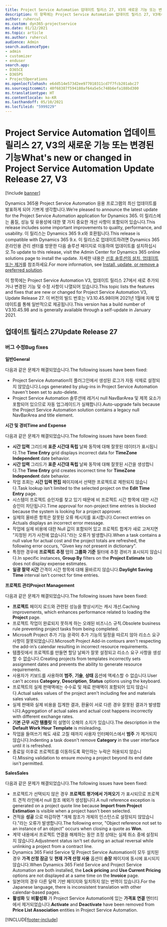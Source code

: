 ```yaml
---
title: Project Service Automation 업데이트 릴리스 27, V3의 새로운 기능 또는 변경된 기능
description: 이 항목에는 Project Service Automation 업데이트 릴리스 27, V3에서 사용할 수 있는 기능 및 수정 사항이 나열되어 있습니다.
author: ruhercul
ms.custom: dyn365-projectservice
ms.date: 01/12/2021
ms.topic: article
ms.author: ruhercul
audience: Admin
search.audienceType:
- admin
- customizer
- enduser
search.app:
- D365CE
- D365PS
- ProjectOperations
ms.openlocfilehash: e6dd514e573d2ee977010311cd7f7fcb201abc27
ms.sourcegitcommit: 40f68387f594180af64a5e5c748b6efa188bd300
ms.translationtype: HT
ms.contentlocale: ko-KR
ms.lasthandoff: 05/10/2021
ms.locfileid: "5999229"
---
```

# <a name="whats-new-or-changed-in-project-service-automation-update-release-27-v3"></a><span data-ttu-id="55570-103">Project Service Automation 업데이트 릴리스 27, V3의 새로운 기능 또는 변경된 기능</span><span class="sxs-lookup"><span data-stu-id="55570-103">What's new or changed in Project Service Automation Update Release 27, V3</span></span>

[!include [banner](../includes/psa-now-project-operations.md)]

<span data-ttu-id="55570-104">Dynamics 365용 Project Service Automation 응용 프로그램의 최신 업데이트를 발표하게 되어 기쁘게 생각합니다.</span><span class="sxs-lookup"><span data-stu-id="55570-104">We’re pleased to announce the latest update for the Project Service Automation application for Dynamics 365.</span></span> <span data-ttu-id="55570-105">이 릴리스에는 품질, 성능 및 유용성에 대한 몇 가지 중요한 개선 사항이 포함되어 있습니다.</span><span class="sxs-lookup"><span data-stu-id="55570-105">This release includes some important improvements to quality, performance, and usability.</span></span> <span data-ttu-id="55570-106">이 릴리스는 Dynamics 365 9.x와 호환됩니다.</span><span class="sxs-lookup"><span data-stu-id="55570-106">This release is compatible with Dynamics 365 9.x.</span></span> <span data-ttu-id="55570-107">이 릴리스로 업데이트하려면 Dynamics 365 온라인용 관리 센터를 방문한 다음 솔루션 페이지로 이동하여 업데이트를 설치하십시오.</span><span class="sxs-lookup"><span data-stu-id="55570-107">To update to this release, visit the Admin Center for Dynamics 365 online solutions page to install the update.</span></span> <span data-ttu-id="55570-108">자세한 내용은 [선호 솔루션의 설치, 업데이트 또는 제거](/power-platform/admin/install-remove-preferred-solution)를 참조하세요.</span><span class="sxs-lookup"><span data-stu-id="55570-108">For more information, see [Install, update, or remove a preferred solution](/power-platform/admin/install-remove-preferred-solution).</span></span>

<span data-ttu-id="55570-109">이 항목에는 Project Service Automation V3, 업데이트 릴리스 27에서 새로 추가되거나 변경된 기능 및 수정 사항이 나열되어 있습니다.</span><span class="sxs-lookup"><span data-stu-id="55570-109">This topic lists the features and fixes that are new or changed for Project Service Automation V3, Update Release 27.</span></span> <span data-ttu-id="55570-110">이 버전의 빌드 번호는 V3.10.45.98이며 2021년 1월에 자체 업데이트를 통해 일반적으로 제공됩니다.</span><span class="sxs-lookup"><span data-stu-id="55570-110">This version has a build number of V3.10.45.98 and is generally available through a self-update in January 2021.</span></span>

## <a name="update-release-27"></a><span data-ttu-id="55570-111">업데이트 릴리스 27</span><span class="sxs-lookup"><span data-stu-id="55570-111">Update Release 27</span></span>

### <a name="bug-fixes"></a><span data-ttu-id="55570-112">버그 수정</span><span class="sxs-lookup"><span data-stu-id="55570-112">Bug fixes</span></span>

<span data-ttu-id="55570-113">**일반**</span><span class="sxs-lookup"><span data-stu-id="55570-113">**General**</span></span>

<span data-ttu-id="55570-114">다음과 같은 문제가 해결되었습니다.</span><span class="sxs-lookup"><span data-stu-id="55570-114">The following issues have been fixed:</span></span>

- <span data-ttu-id="55570-115">Project Service Automation의 플러그인에서 생성된 로그가 자동 삭제로 설정되지 않았습니다.</span><span class="sxs-lookup"><span data-stu-id="55570-115">Logs generated by plug-ins in Project Service Automation haven't been set to auto-delete.</span></span>
- <span data-ttu-id="55570-116">Project Service Automation 솔루션에 레거시 null NavBarArea 및 제목 요소가 포함되어 있으므로 자동 업그레이드가 실패합니다.</span><span class="sxs-lookup"><span data-stu-id="55570-116">Auto-upgrade fails because the Project Service Automation solution contains a legacy null NavBarArea and title element.</span></span>

<span data-ttu-id="55570-117">**시간 및 경비**</span><span class="sxs-lookup"><span data-stu-id="55570-117">**Time and Expense**</span></span>

<span data-ttu-id="55570-118">다음과 같은 문제가 해결되었습니다.</span><span class="sxs-lookup"><span data-stu-id="55570-118">The following issues have been fixed:</span></span>

- <span data-ttu-id="55570-119">**시간 입력** 그리드에 **표준 시간대 독립** 날짜 동작에 대해 잘못된 데이터가 표시됩니다.</span><span class="sxs-lookup"><span data-stu-id="55570-119">The **Time Entry** grid displays incorrect data for **TimeZone Independent** date behavior.</span></span>
- <span data-ttu-id="55570-120">**시간 입력** 그리드가 **표준 시간대 독립** 날짜 동작에 대해 잘못된 시간을 생성합니다.</span><span class="sxs-lookup"><span data-stu-id="55570-120">The **Time Entry** grid creates incorrect time for **TimeZone Independent** date behavior.</span></span>
- <span data-ttu-id="55570-121">작업 조회는 **시간 입력 편집** 페이지에서 선택한 프로젝트로 제한되지 않습니다.</span><span class="sxs-lookup"><span data-stu-id="55570-121">Task lookup isn't limited to the selected project on the **Edit Time Entry** page.</span></span>
- <span data-ttu-id="55570-122">시스템이 프로젝트 승인자를 찾고 있기 때문에 비 프로젝트 시간 항목에 대한 시간 승인이 차단됩니다.</span><span class="sxs-lookup"><span data-stu-id="55570-122">Time approval for non-project time entries is blocked because the system is looking for a project approver.</span></span>
- <span data-ttu-id="55570-123">실제의 올바른 항목은 잘못된 오류 메시지를 표시합니다.</span><span class="sxs-lookup"><span data-stu-id="55570-123">Correct entries on Actuals displays an incorrect error message.</span></span>
- <span data-ttu-id="55570-124">작업에 실제 비용에 대한 Null 값이 포함되어 있고 프로젝트 합계가 새로 고쳐지면 "지정된 키가 사전에 없습니다."라는 오류가 발생합니다.</span><span class="sxs-lookup"><span data-stu-id="55570-124">When a task contains a null value for actual cost and the project totals are refreshed, the following error occurs, "Given key not present in dictionary".</span></span>
- <span data-ttu-id="55570-125">특정한 경우에 **프로젝트 추정** 탭의 **그룹화 기준** 필터에 추정 경비가 표시되지 않습니다.</span><span class="sxs-lookup"><span data-stu-id="55570-125">In specific instances, **Group By** filters on the **Project Estimate** tab does not display expense estimates.</span></span>
- <span data-ttu-id="55570-126">**일광 절약 시간** 간격이 시간 항목에 대해 올바르지 않습니다.</span><span class="sxs-lookup"><span data-stu-id="55570-126">**Daylight Saving Time** interval isn't correct for time entries.</span></span>

<span data-ttu-id="55570-127">**프로젝트 관리**</span><span class="sxs-lookup"><span data-stu-id="55570-127">**Project Management**</span></span>

<span data-ttu-id="55570-128">다음과 같은 문제가 해결되었습니다.</span><span class="sxs-lookup"><span data-stu-id="55570-128">The following issues have been fixed:</span></span>

- <span data-ttu-id="55570-129">**프로젝트** 페이지 로드와 관련된 성능을 향상시키는 캐시 개선.</span><span class="sxs-lookup"><span data-stu-id="55570-129">Caching improvements, which enhances performance related to loading the **Project** page.</span></span>
- <span data-ttu-id="55570-130">프로젝트 작업이 완료되지 못하게 하는 오래된 비즈니스 규칙.</span><span class="sxs-lookup"><span data-stu-id="55570-130">Obsolete business rule preventing project tasks from being completed.</span></span>
- <span data-ttu-id="55570-131">Microsoft Project 추가 기능 윤곽이 추가 기능의 일정을 따르지 않아 리소스 요구 사항이 잘못되었습니다.</span><span class="sxs-lookup"><span data-stu-id="55570-131">Microsoft Project Add-in contours aren't respecting the add-in’s calendar resulting in incorrect resource requirements.</span></span>
- <span data-ttu-id="55570-132">템플릿에서 프로젝트를 만들면 할당 날짜가 잘못 설정되고 리소스 요구 사항을 생성할 수 없습니다.</span><span class="sxs-lookup"><span data-stu-id="55570-132">Creating projects from templates incorrectly sets assignment dates and prevents the ability to generate resource requirements.</span></span>
- <span data-ttu-id="55570-133">사용자가 키보드를 사용하여 **범주**, **기술**, **상태** 옵션에 액세스할 수 없습니다.</span><span class="sxs-lookup"><span data-stu-id="55570-133">User can't access **Category**, **Description**, **Status** options using the keyboard.</span></span>
- <span data-ttu-id="55570-134">프로젝트의 실제 판매액에는 수수료 및 재료 판매액이 포함되어 있지 않습니다.</span><span class="sxs-lookup"><span data-stu-id="55570-134">Actual sales values of the project aren't including fee and materials sales values.</span></span>
- <span data-ttu-id="55570-135">실제 판매와 실제 비용을 집계한 결과, 환율이 서로 다른 경우 잘못된 결과가 발생합니다.</span><span class="sxs-lookup"><span data-stu-id="55570-135">Aggregation of actual sales and actual cost happens incorrectly with different exchange rates.</span></span>
- <span data-ttu-id="55570-136">**기본 근무 시간 템플릿** 의 설명이 오해의 소지가 있습니다.</span><span class="sxs-lookup"><span data-stu-id="55570-136">The description in the **Default Work Hour Template** is misleading.</span></span>
- <span data-ttu-id="55570-137">작업을 들여쓰기 해도 새로 고칠 때까지 사용자 인터페이스에서 **범주** 가 제거되지 않습니다.</span><span class="sxs-lookup"><span data-stu-id="55570-137">Indenting a task doesn't remove **Category** in the user interface until it is refreshed.</span></span>
- <span data-ttu-id="55570-138">종료일 이후로 프로젝트를 이동하도록 확인하는 누락은 허용되지 않습니다.</span><span class="sxs-lookup"><span data-stu-id="55570-138">Missing validation to ensure moving a project beyond its end date isn't permitted.</span></span>

<span data-ttu-id="55570-139">**Sales**</span><span class="sxs-lookup"><span data-stu-id="55570-139">**Sales**</span></span>

<span data-ttu-id="55570-140">다음과 같은 문제가 해결되었습니다.</span><span class="sxs-lookup"><span data-stu-id="55570-140">The following issues have been fixed:</span></span>

- <span data-ttu-id="55570-141">프로젝트가 선택되지 않은 경우 **프로젝트 평가에서 가져오기** 가 표시되므로 프로젝트 견적 라인에서 null 참조 예외가 생성됩니다.</span><span class="sxs-lookup"><span data-stu-id="55570-141">A null reference exception is generated on a project quote line because **Import from Project Estimation** is visible when a project hasn't been selected.</span></span>
- <span data-ttu-id="55570-142">견적을 **성공** 으로 마감하면 "개체 참조가 개체의 인스턴스로 설정되지 않았습니다."라는 오류가 발생합니다.</span><span class="sxs-lookup"><span data-stu-id="55570-142">The following error, "Object reference not set to an instance of an object" occurs when closing a quote as **Won**.</span></span>
- <span data-ttu-id="55570-143">계약 내용에서 프로젝트 연결을 해제하는 동안 조정 상태는 실제 취소 중에 설정되지 않습니다.</span><span class="sxs-lookup"><span data-stu-id="55570-143">Adjustment status isn't set during an actual reversal while unlinking a project from a contract line.</span></span>
- <span data-ttu-id="55570-144">Dynamics 365 Field Service 및 Project Service Automation이 모두 설치된 경우 **가격 산정 잠금** 및 **현재 가격 산정 사용** 옵션이 **송장** 페이지에 동시에 표시되지 않습니다.</span><span class="sxs-lookup"><span data-stu-id="55570-144">When Dynamics 365 Field Service and Project Service Automation are both installed, the **Lock pricing** and **Use Current Pricing** options are not displayed at a same time on the **Invoice** page.</span></span>
- <span data-ttu-id="55570-145">일본어의 경우 다른 달력 기반 페이지와 일치하지 않는 번역이 있습니다.</span><span class="sxs-lookup"><span data-stu-id="55570-145">For the Japanese language, there is inconsistent translation with other calendar-based pages.</span></span>
- <span data-ttu-id="55570-146">**활성화** 및 **비활성화** 가 Project Service Automation에 있는 **가격표 연결** 엔터티에서 제거되었습니다.</span><span class="sxs-lookup"><span data-stu-id="55570-146">**Activate** and **Deactivate** have been removed from **Price List Association** entities in Project Service Automation.</span></span>


[!INCLUDE[footer-include](../includes/footer-banner.md)]